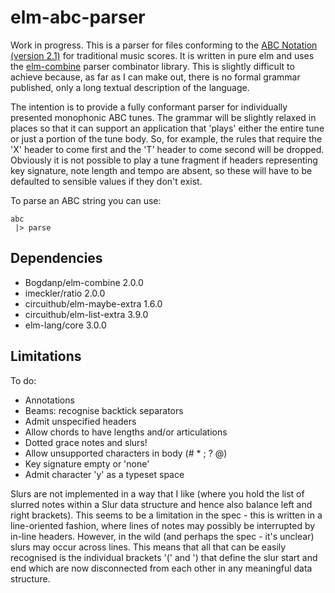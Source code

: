 elm-abc-parser
==============

Work in progress. This is a parser for files conforming to the [ABC Notation (version 2.1)](http://abcnotation.com/wiki/abc:standard:v2.1) for traditional music scores. It is written in pure elm and uses the [elm-combine](https://github.com/Bogdanp/elm-combine) parser combinator library.  This is slightly difficult to achieve because, as far as I can make out, there is no formal grammar published, only a long textual description of the language.

The intention is to provide a fully conformant parser for individually presented monophonic ABC tunes.  The grammar will be slightly relaxed in places so that it can support an application that 'plays' either the entire tune or just a portion of the tune body.  So, for example, the rules that require the 'X' header to come first and the 'T' header to come second will be dropped.  Obviously it is not possible to play a tune fragment if headers representing key signature, note length and tempo are absent, so these will have to be defaulted to sensible values if they don't exist.

To parse an ABC string you can use:

    abc
     |> parse
     
Dependencies
------------

*  Bogdanp/elm-combine 2.0.0
*  imeckler/ratio 2.0.0
*  circuithub/elm-maybe-extra 1.6.0
*  circuithub/elm-list-extra 3.9.0
*  elm-lang/core 3.0.0

Limitations
-----------

To do:

*  Annotations
*  Beams: recognise backtick separators    
*  Admit unspecified headers
*  Allow chords to have lengths and/or articulations
*  Dotted grace notes and slurs!
*  Allow unsupported characters in body (# * ; ? @)   
*  Key signature empty or 'none'
*  Admit character 'y' as a typeset space

Slurs are not implemented in a way that I like (where you hold the list of slurred notes within a Slur data structure and hence also balance left and right brackets).  This seems to be a limitation in the spec - this is written in a line-oriented fashion, where lines of notes may possibly be interrupted by in-line headers. However, in the wild (and perhaps the spec - it's unclear) slurs may occur across lines.  This means that all that can be easily recognised is the individual brackets '(' and ') that define the slur start and end which are now disconnected from each other in any meaningful data structure.
 
 




